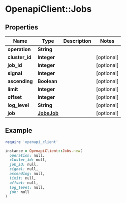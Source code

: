 # OpenapiClient::Jobs

## Properties

| Name | Type | Description | Notes |
| ---- | ---- | ----------- | ----- |
| **operation** | **String** |  |  |
| **cluster_id** | **Integer** |  | [optional] |
| **job_id** | **Integer** |  | [optional] |
| **signal** | **Integer** |  | [optional] |
| **ascending** | **Boolean** |  | [optional] |
| **limit** | **Integer** |  | [optional] |
| **offset** | **Integer** |  | [optional] |
| **log_level** | **String** |  | [optional] |
| **job** | [**JobsJob**](JobsJob.md) |  | [optional] |

## Example

```ruby
require 'openapi_client'

instance = OpenapiClient::Jobs.new(
  operation: null,
  cluster_id: null,
  job_id: null,
  signal: null,
  ascending: null,
  limit: null,
  offset: null,
  log_level: null,
  job: null
)
```


